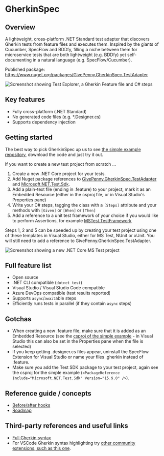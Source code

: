 # GherkinSpec

## Overview

A lightweight, cross-platform .NET Standard test adapter that discovers Gherkin tests from feature files and executes them.  Inspired by the giants of Cucumber, SpecFlow and BDDfy, filling a niche between them for microservice tests that are both lightweight (e.g. BDDfy) yet self-documenting in a natural language (e.g. SpecFlow/Cucumber).

Published package: https://www.nuget.org/packages/GivePenny.GherkinSpec.TestAdapter

![Screenshot showing Test Explorer, a Gherkin Feature file and C# steps](docs/Preview.png)

## Key features

* Fully cross-platform (.NET Standard)
* No generated code files (e.g. *.Designer.cs)
* Supports dependency injection

## Getting started

The best way to pick GherkinSpec up us to see [the simple example repository](https://github.com/GivePenny/GherkinSpec.SimpleExample), download the code and just try it out.

If you want to create a new test project from scratch ...

1. Create a new .NET Core project for your tests.
2. Add Nuget package references to [GivePenny.GherkinSpec.TestAdapter](https://www.nuget.org/packages/GivePenny.GherkinSpec.TestAdapter) and [Microsoft.NET.Test.Sdk](https://www.nuget.org/packages/Microsoft.NET.Test.Sdk).
3. Add a plain-text file (ending in .feature) to your project, mark it as an Embedded Resource (either in the csproj file, or in Visual Studio's Properties pane)
4. Write your C# steps, tagging the class with a `[Steps]` attribute and your methods with `[Given]` or `[When]` or `[Then]`
5. Add a reference to a unit test framework of your choice if you would like to perform Assertions, for example [MSTest.TestFramework](https://www.nuget.org/packages/MSTest.TestFramework)

Steps 1, 2 and 5 can be speeded up by creating your test project using one of these templates in Visual Studio, either for MS Test, NUnit or xUnit.  You will still need to add a reference to GivePenny.GherkinSpec.TestAdapter.

![Screenshot showing a new .NET Core MS Test project](docs/MSTestProject.png)

## Full feature list

* Open source
* .NET CLI compatible (`dotnet test`)
* Visual Studio / Visual Studio Code compatible
* Azure DevOps compatible (test results reported)
* Supports `async`/`await`able steps
* Efficiently runs tests in parallel (if they contain `async` steps)

## Gotchas

* When creating a new .feature file, make sure that it is added as an Embedded Resource (see the [csproj of the simple example](https://github.com/GivePenny/GherkinSpec.SimpleExample/blob/master/GivePenny.GherkinSpec.SimpleExample.Tests/GivePenny.GherkinSpec.SimpleExample.Tests.csproj) - in Visual Studio this can also be set in the Properties pane when the file is selected)
* If you keep getting .designer.cs files appear, uninstall the SpecFlow Extension for Visual Studio or name your files .gherkin instead of .feature.
* Make sure you add the Test SDK package to your test project, again see the csproj for the simple example (`<PackageReference Include="Microsoft.NET.Test.Sdk" Version="15.9.0" />`).

## Reference guide / concepts

* [Before/after hooks](docs/Hooks.md)
* [Roadmap](docs/Roadmap.md)

## Third-party references and useful links

* [Full Gherkin syntax](https://docs.cucumber.io/gherkin/reference/)
* For VSCode Gherkin syntax highlighting try [other community extensions, such as this one](https://marketplace.visualstudio.com/items?itemName=stevejpurves.cucumber).